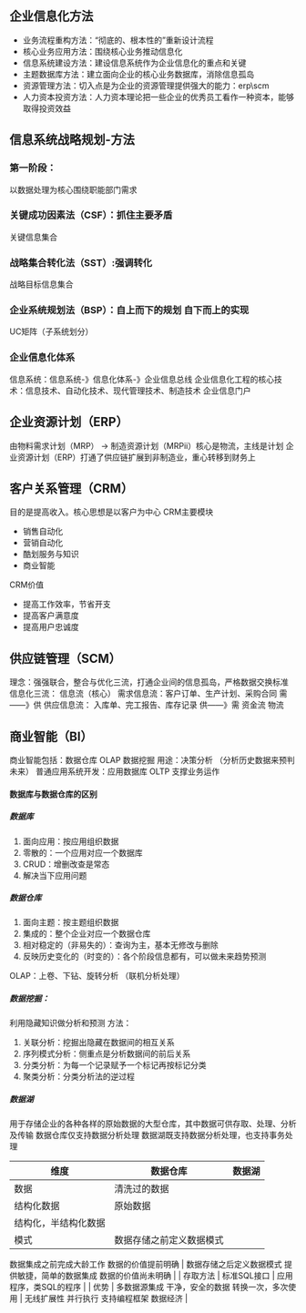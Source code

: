 ## 企业信息化方法
- 业务流程重构方法：“彻底的、根本性的”重新设计流程
- 核心业务应用方法：围绕核心业务推动信息化
- 信息系统建设方法：建设信息系统作为企业信息化的重点和关键
- 主题数据库方法：建立面向企业的核心业务数据库，消除信息孤岛
- 资源管理方法：切入点是为企业的资源管理提供强大的能力：erp\scm
- 人力资本投资方法：人力资本理论把一些企业的优秀员工看作一种资本，能够取得投资效益
## 信息系统战略规划-方法
### 第一阶段：
以数据处理为核心围绕职能部门需求
### 关键成功因素法（CSF）：抓住主要矛盾
关键信息集合
### 战略集合转化法（SST）:强调转化 
战略目标信息集合
### 企业系统规划法（BSP）：自上而下的规划 自下而上的实现
UC矩阵（子系统划分）
### 企业信息化体系
信息系统：信息系统-》信息化体系-》企业信息总线
企业信息化工程的核心技术：信息技术、自动化技术、现代管理技术、制造技术
企业信息门户
## 企业资源计划（ERP）
由物料需求计划（MRP） -> 制造资源计划（MRPii）核心是物流，主线是计划
企业资源计划（ERP）打通了供应链扩展到非制造业，重心转移到财务上
## 客户关系管理（CRM）
目的是提高收入。核心思想是以客户为中心
CRM主要模块

- 销售自动化
- 营销自动化
- 酷划服务与知识
- 商业智能

CRM价值

- 提高工作效率，节省开支
- 提高客户满意度
- 提高用户忠诚度
## 供应链管理（SCM）
理念：强强联合，整合与优化三流，打通企业间的信息孤岛，严格数据交换标准
信息化三流：
信息流（核心）
需求信息流：客户订单、生产计划、采购合同 需——》供
供应信息流： 入库单、完工报告、库存记录  供——》需
资金流
物流
## 商业智能（BI）
商业智能包括：数据仓库 OLAP 数据挖掘 用途：决策分析 （分析历史数据来预判未来）
普通应用系统开发：应用数据库 OLTP 支撑业务运作
#### 数据库与数据仓库的区别
##### 数据库

1. 面向应用：按应用组织数据
2. 零散的：一个应用对应一个数据库
3. CRUD：增删改查是常态
4. 解决当下应用问题
##### 数据仓库

1. 面向主题：按主题组织数据
2. 集成的：整个企业对应一个数据仓库
3. 相对稳定的（非易失的）：查询为主，基本无修改与删除
4. 反映历史变化的（时变的）：各个阶段信息都有，可以做未来趋势预测

OLAP：上卷、下钻、旋转分析  （联机分析处理）
##### 数据挖掘：
利用隐藏知识做分析和预测
方法：

1. 关联分析：挖掘出隐藏在数据间的相互关系
2. 序列模式分析：侧重点是分析数据间的前后关系
3. 分类分析：为每一个记录赋予一个标记再按标记分类
4. 聚类分析：分类分析法的逆过程
##### 数据湖
用于存储企业的各种各样的原始数据的大型仓库，其中数据可供存取、处理、分析及传输
数据仓库仅支持数据分析处理
数据湖既支持数据分析处理，也支持事务处理

| 维度 | 数据仓库 | 数据湖 |
| --- | --- | --- |
| 数据 | 清洗过的数据
结构化数据 | 原始数据
结构化，半结构化数据 |
| 模式 | 数据存储之前定义数据模式
数据集成之前完成大龄工作
数据的价值提前明确 | 数据存储之后定义数据模式
提供敏捷，简单的数据集成
数据的价值尚未明确 |
| 存取方法 | 标准SQL接口 | 应用程序，类SQL的程序 |
| 优势 | 多数据源集成
干净，安全的数据
转换一次，多次使用 | 无线扩展性
并行执行
支持编程框架
数据经济 |

